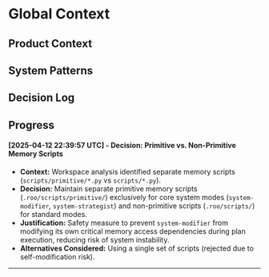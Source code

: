 # Global Context

## Product Context
<!-- High-level goals, user stories, constraints -->

## System Patterns
<!-- Architecture diagrams, key components, data flow -->

## Decision Log
<!-- Key decisions, rationale, timestamps -->

## Progress
<!-- Major milestones, completed tasks -->
#### [2025-04-12 22:39:57 UTC] - Decision: Primitive vs. Non-Primitive Memory Scripts
- **Context:** Workspace analysis identified separate memory scripts (`scripts/primitive/*.py` vs `scripts/*.py`).
- **Decision:** Maintain separate primitive memory scripts (`.roo/scripts/primitive/`) exclusively for core system modes (`system-modifier`, `system-strategist`) and non-primitive scripts (`.roo/scripts/`) for standard modes.
- **Justification:** Safety measure to prevent `system-modifier` from modifying its own critical memory access dependencies during plan execution, reducing risk of system instability.
- **Alternatives Considered:** Using a single set of scripts (rejected due to self-modification risk).
---
